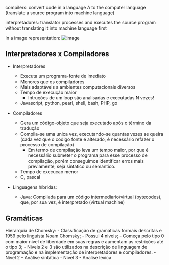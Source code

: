 compilers: convert code in a language A to the computer language (translate a source program into machine language)

interpretadores: translator processes and executes the source program without translating it into machine language first

In a image representation: ![image](https://github.com/Thomaz-Peres/Study-Notes/assets/58439854/aee1ae2c-bce7-4270-87bf-8d19a389e74f)

## Interpretadores x Compiladores

- Interpretadores
    - Executa um programa-fonte de imediato
    - Menores que os compiladores
    - Mais adaptáveis a ambientes computacionais diversos
    - Tempo de execução maior
        - Intruções de um loop são analisadas e executadas N vezes!
    - Javascript, python, pearl, shell, bash, PHP, go

- Compiladores
    - Gera um código-objeto que seja executado após o término da tradução
    - Compila-se uma unica vez, executando-se quantas vezes se queira
        (cada vez que o codigo fonte é alterado, é necessário refazer o processo de compilação)
        - Em termo de compilação leva um tempo maior, por que é necessário
            submeter o programa para esse processo de compilação, porém conseguimos
            identificar erros mais previamente, seja sintatico ou semantico.
    - Tempo de execucao menor
    - C, pascal

- Linguagens híbridas:
    - Java: Compilada para um código intermediario/virtual (bytecodes), que, por sua vez, é interpretado (virtual machine)


## Gramáticas

Hierarquia de Chomsky:
    - Classificação de gramáticas formais descritas e 1959 pelo linguista Noam Chomsky;
    - Possui 4 niveis;
    - Começa pelo tipo 0 com maior nivel de liberdade em suas regras e aumentam as restrições até o tipo 3;
    - Niveis 2 e 3 são utilizados na descrição de linguagem de programação e na implementação de interpretadores e compiladores.
    - Nivel 2
        - Análise sintática
    - Nivel 3
        - Analise lexica